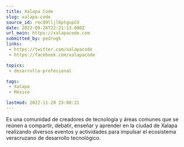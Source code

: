 ```yaml
---
title: Xalapa Code
slug: xalapa-code
source_id: recQ9lljl6ptgupCU
date: 2022-09-26T22:21:13.000Z
url_main: https://xalapacode.com
submitted_by: pedrogk
links: 
 - https://twitter.com/xalapacode
 - https://facebook.com/xalapacode

topics: 
 - desarrollo-profesional

tags: 
 - Xalapa
 - México

lastmod: 2022-11-28 23:08:21
---
```


Es una comunidad de creadores de tecnología y áreas comunes que se reúnen a compartir, debatir, enseñar y aprender en la ciudad de Xalapa realizando diversos eventos y actividades para impulsar el ecosistema veracruzano de desarrollo tecnológico.
